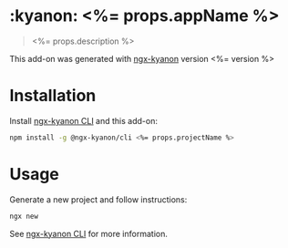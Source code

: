 # :kyanon: <%= props.appName %>

> <%= props.description %>

This add-on was generated with [ngx-kyanon](https://github.com/ngx-kyanon/ngx-kyanon-generator/) version <%= version %>

# Installation

Install [ngx-kyanon CLI](https://github.com/ngx-kyanon/cli) and this add-on:

```sh
npm install -g @ngx-kyanon/cli <%= props.projectName %>
```

# Usage

Generate a new project and follow instructions:
```sh
ngx new
```

See [ngx-kyanon CLI](https://github.com/ngx-kyanon/cli) for more information.
